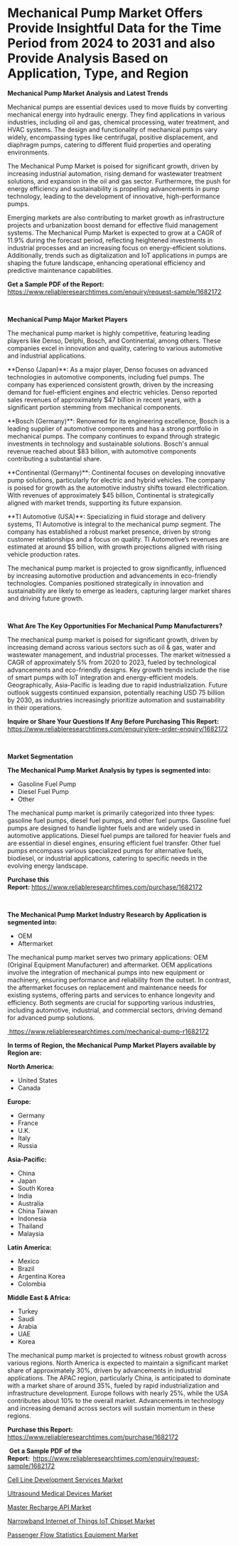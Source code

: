 <p><h1>Mechanical Pump Market Offers Provide Insightful Data for the Time Period from 2024 to 2031 and also Provide Analysis Based on Application, Type, and Region</h1></p><p><strong>Mechanical Pump Market Analysis and Latest Trends</strong></p>
<p><p>Mechanical pumps are essential devices used to move fluids by converting mechanical energy into hydraulic energy. They find applications in various industries, including oil and gas, chemical processing, water treatment, and HVAC systems. The design and functionality of mechanical pumps vary widely, encompassing types like centrifugal, positive displacement, and diaphragm pumps, catering to different fluid properties and operating environments.</p><p>The Mechanical Pump Market is poised for significant growth, driven by increasing industrial automation, rising demand for wastewater treatment solutions, and expansion in the oil and gas sector. Furthermore, the push for energy efficiency and sustainability is propelling advancements in pump technology, leading to the development of innovative, high-performance pumps. </p><p>Emerging markets are also contributing to market growth as infrastructure projects and urbanization boost demand for effective fluid management systems. The Mechanical Pump Market is expected to grow at a CAGR of 11.9% during the forecast period, reflecting heightened investments in industrial processes and an increasing focus on energy-efficient solutions. Additionally, trends such as digitalization and IoT applications in pumps are shaping the future landscape, enhancing operational efficiency and predictive maintenance capabilities.</p></p>
<p><strong>Get a Sample PDF of the Report:&nbsp;</strong> <a href="https://www.reliableresearchtimes.com/enquiry/request-sample/1682172?utm_campaign=1266&utm_medium=2&utm_source=Github&utm_content=ia&utm_term=01102024&utm_id=mechanical-pump">https://www.reliableresearchtimes.com/enquiry/request-sample/1682172</a></p>
<p>&nbsp;</p>
<p><strong>Mechanical Pump Major Market Players</strong></p>
<p><p>The mechanical pump market is highly competitive, featuring leading players like Denso, Delphi, Bosch, and Continental, among others. These companies excel in innovation and quality, catering to various automotive and industrial applications.</p><p>**Denso (Japan)**: As a major player, Denso focuses on advanced technologies in automotive components, including fuel pumps. The company has experienced consistent growth, driven by the increasing demand for fuel-efficient engines and electric vehicles. Denso reported sales revenues of approximately $47 billion in recent years, with a significant portion stemming from mechanical components.</p><p>**Bosch (Germany)**: Renowned for its engineering excellence, Bosch is a leading supplier of automotive components and has a strong portfolio in mechanical pumps. The company continues to expand through strategic investments in technology and sustainable solutions. Bosch's annual revenue reached about $83 billion, with automotive components contributing a substantial share.</p><p>**Continental (Germany)**: Continental focuses on developing innovative pump solutions, particularly for electric and hybrid vehicles. The company is poised for growth as the automotive industry shifts toward electrification. With revenues of approximately $45 billion, Continental is strategically aligned with market trends, supporting its future expansion.</p><p>**TI Automotive (USA)**: Specializing in fluid storage and delivery systems, TI Automotive is integral to the mechanical pump segment. The company has established a robust market presence, driven by strong customer relationships and a focus on quality. TI Automotive’s revenues are estimated at around $5 billion, with growth projections aligned with rising vehicle production rates.</p><p>The mechanical pump market is projected to grow significantly, influenced by increasing automotive production and advancements in eco-friendly technologies. Companies positioned strategically in innovation and sustainability are likely to emerge as leaders, capturing larger market shares and driving future growth.</p></p>
<p>&nbsp;</p>
<p><strong>What Are The Key Opportunities For Mechanical Pump Manufacturers?</strong></p>
<p><p>The mechanical pump market is poised for significant growth, driven by increasing demand across various sectors such as oil & gas, water and wastewater management, and industrial processes. The market witnessed a CAGR of approximately 5% from 2020 to 2023, fueled by technological advancements and eco-friendly designs. Key growth trends include the rise of smart pumps with IoT integration and energy-efficient models. Geographically, Asia-Pacific is leading due to rapid industrialization. Future outlook suggests continued expansion, potentially reaching USD 75 billion by 2030, as industries increasingly prioritize automation and sustainability in their operations.</p></p>
<p><strong>Inquire or Share Your Questions If Any Before Purchasing This Report:</strong> <a href="https://www.reliableresearchtimes.com/enquiry/pre-order-enquiry/1682172?utm_campaign=1266&utm_medium=2&utm_source=Github&utm_content=ia&utm_term=01102024&utm_id=mechanical-pump">https://www.reliableresearchtimes.com/enquiry/pre-order-enquiry/1682172</a></p>
<p>&nbsp;</p>
<p><strong>Market Segmentation</strong></p>
<p><strong>The Mechanical Pump Market Analysis by types is segmented into:</strong></p>
<p><ul><li>Gasoline Fuel Pump</li><li>Diesel Fuel Pump</li><li>Other</li></ul></p>
<p><p>The mechanical pump market is primarily categorized into three types: gasoline fuel pumps, diesel fuel pumps, and other fuel pumps. Gasoline fuel pumps are designed to handle lighter fuels and are widely used in automotive applications. Diesel fuel pumps are tailored for heavier fuels and are essential in diesel engines, ensuring efficient fuel transfer. Other fuel pumps encompass various specialized pumps for alternative fuels, biodiesel, or industrial applications, catering to specific needs in the evolving energy landscape.</p></p>
<p><strong>Purchase this Report:&nbsp;</strong><a href="https://www.reliableresearchtimes.com/purchase/1682172?utm_campaign=1266&utm_medium=2&utm_source=Github&utm_content=ia&utm_term=01102024&utm_id=mechanical-pump">https://www.reliableresearchtimes.com/purchase/1682172</a></p>
<p>&nbsp;</p>
<p><strong>The Mechanical Pump Market Industry Research by Application is segmented into:</strong></p>
<p><ul><li>OEM</li><li>Aftermarket</li></ul></p>
<p><p>The mechanical pump market serves two primary applications: OEM (Original Equipment Manufacturer) and aftermarket. OEM applications involve the integration of mechanical pumps into new equipment or machinery, ensuring performance and reliability from the outset. In contrast, the aftermarket focuses on replacement and maintenance needs for existing systems, offering parts and services to enhance longevity and efficiency. Both segments are crucial for supporting various industries, including automotive, industrial, and commercial sectors, driving demand for advanced pump solutions.</p></p>
<p><a href="https://www.reliableresearchtimes.com/mechanical-pump-r1682172?utm_campaign=1266&utm_medium=2&utm_source=Github&utm_content=ia&utm_term=01102024&utm_id=mechanical-pump">&nbsp;https://www.reliableresearchtimes.com/mechanical-pump-r1682172</a></p>
<p><strong>In terms of Region, the Mechanical Pump Market Players available by Region are:</strong></p>
<p>
    <p> <strong> North America: </strong>
        <ul>
            <li>United States</li>
            <li>Canada</li>
        </ul>
        </p> 
    <p> <strong> Europe: </strong>
        <ul>
            <li>Germany</li>
            <li>France</li>
            <li>U.K.</li>
            <li>Italy</li>
            <li>Russia</li>
        </ul>
        </p> 
    <p> <strong> Asia-Pacific: </strong>
        <ul>
            <li>China</li>
            <li>Japan</li>
            <li>South Korea</li>
            <li>India</li>
            <li>Australia</li>
            <li>China Taiwan</li>
            <li>Indonesia</li>
            <li>Thailand</li>
            <li>Malaysia</li>
        </ul>
        </p> 
    <p> <strong> Latin America: </strong>
        <ul>
            <li>Mexico</li>
            <li>Brazil</li>
            <li>Argentina Korea</li>
            <li>Colombia</li>
        </ul>
        </p> 
    <p> <strong> Middle East & Africa: </strong>
        <ul>
            <li>Turkey</li>
            <li>Saudi</li>
            <li>Arabia</li>
            <li>UAE</li>
            <li>Korea</li>
        </ul>
    </p>
    </p>
<p><p>The mechanical pump market is projected to witness robust growth across various regions. North America is expected to maintain a significant market share of approximately 30%, driven by advancements in industrial applications. The APAC region, particularly China, is anticipated to dominate with a market share of around 35%, fueled by rapid industrialization and infrastructure development. Europe follows with nearly 25%, while the USA contributes about 10% to the overall market. Advancements in technology and increasing demand across sectors will sustain momentum in these regions.</p></p>
<p><strong>Purchase this Report: </strong><a href="https://www.reliableresearchtimes.com/purchase/1682172?utm_campaign=1266&utm_medium=2&utm_source=Github&utm_content=ia&utm_term=01102024&utm_id=mechanical-pump">https://www.reliableresearchtimes.com/purchase/1682172</a></p>
<p>&nbsp;<strong>Get a Sample PDF of the Report:&nbsp;&nbsp;</strong><a href="https://www.reliableresearchtimes.com/enquiry/request-sample/1682172?utm_campaign=1266&utm_medium=2&utm_source=Github&utm_content=ia&utm_term=01102024&utm_id=mechanical-pump">https://www.reliableresearchtimes.com/enquiry/request-sample/1682172</a></p>
<p><strong></strong></p>
<p><p><a href="https://www.linkedin.com/pulse/cell-line-development-services-market-global-regional-analysis-b0vxe?utm_campaign=1266&utm_medium=2&utm_source=Github&utm_content=ia&utm_term=01102024&utm_id=mechanical-pump">Cell Line Development Services Market</a></p><p><a href="https://www.linkedin.com/pulse/global-ultrasound-medical-devices-market-product-type-application-hovee?utm_campaign=1266&utm_medium=2&utm_source=Github&utm_content=ia&utm_term=01102024&utm_id=mechanical-pump">Ultrasound Medical Devices Market</a></p><p><a href="https://www.linkedin.com/pulse/market-forecast-global-master-recharge-api-trends-impact-s7bif?utm_campaign=1266&utm_medium=2&utm_source=Github&utm_content=ia&utm_term=01102024&utm_id=mechanical-pump">Master Recharge API Market</a></p><p><a href="https://issuu.com/reportprime-2/docs/narrowband-internet-of-things-iot-c_fdc2c693cab749?utm_campaign=1266&utm_medium=2&utm_source=Github&utm_content=ia&utm_term=01102024&utm_id=mechanical-pump">Narrowband Internet of Things IoT Chipset Market</a></p><p><a href="https://issuu.com/reportprime-2/docs/passenger-flow-statistics-equipment_6502de4a03a893?utm_campaign=1266&utm_medium=2&utm_source=Github&utm_content=ia&utm_term=01102024&utm_id=mechanical-pump">Passenger Flow Statistics Equipment Market</a></p></p>